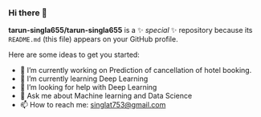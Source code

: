 ### Hi there 👋


**tarun-singla655/tarun-singla655** is a ✨ _special_ ✨ repository because its `README.md` (this file) appears on your GitHub profile.

Here are some ideas to get you started:

- 🔭 I’m currently working on Prediction of cancellation of hotel booking.
- 🌱 I’m currently learning Deep Learning
- 🤔 I’m looking for help with Deep Learning
- 💬 Ask me about Machine learning and Data Science 
- 📫 How to reach me: singlat753@gmail.com
